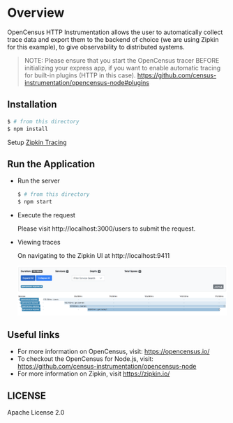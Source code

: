 # Overview

OpenCensus HTTP Instrumentation allows the user to automatically collect trace data and export them to the backend of choice (we are using Zipkin for this example), to give observability to distributed systems.

> NOTE: Please ensure that you start the OpenCensus tracer BEFORE initializing your express app, if you want to enable automatic tracing for built-in plugins (HTTP in this case). https://github.com/census-instrumentation/opencensus-node#plugins

## Installation

```sh
$ # from this directory
$ npm install
```

Setup [Zipkin Tracing](https://opencensus.io/codelabs/zipkin/#0)

## Run the Application

 - Run the server

   ```sh
   $ # from this directory
   $ npm start
   ```

 - Execute the request

    Please visit http://localhost:3000/users to submit the request.

 - Viewing traces

    On navigating to the Zipkin UI at http://localhost:9411

    ![Screenshot](./zipkin.png)

## Useful links
- For more information on OpenCensus, visit: <https://opencensus.io/>
- To checkout the OpenCensus for Node.js, visit: <https://github.com/census-instrumentation/opencensus-node>
- For more information on Zipkin, visit https://zipkin.io/

## LICENSE

Apache License 2.0
